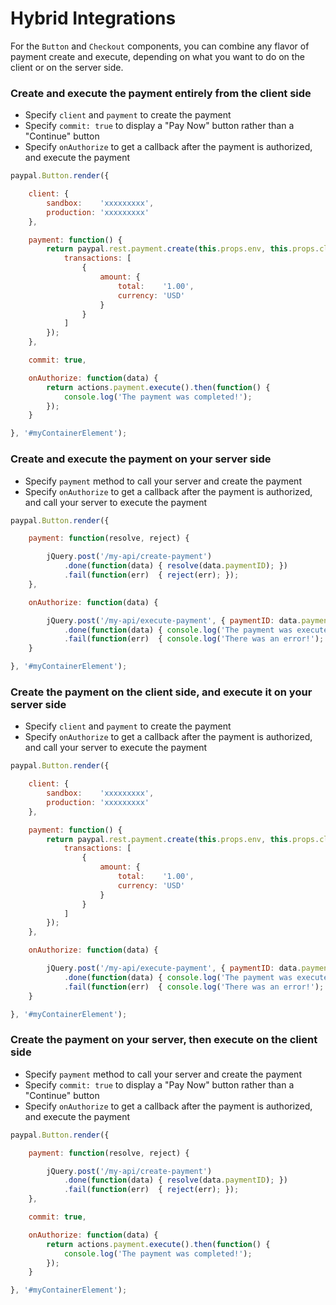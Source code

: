 # Hybrid Integrations

For the `Button` and `Checkout` components, you can combine any flavor of payment create and execute, depending on what
you want to do on the client or on the server side.

### Create and execute the payment entirely from the client side

- Specify `client` and `payment` to create the payment
- Specify `commit: true` to display a "Pay Now" button rather than a "Continue" button
- Specify `onAuthorize` to get a callback after the payment is authorized, and execute the payment

```javascript
paypal.Button.render({

	client: {
		sandbox:    'xxxxxxxxx',
		production: 'xxxxxxxxx'
	},

	payment: function() {
		return paypal.rest.payment.create(this.props.env, this.props.client, {
			transactions: [
				{
					amount: {
						total:    '1.00',
						currency: 'USD'
					}
				}
			]
		});
	},

	commit: true,

	onAuthorize: function(data) {
		return actions.payment.execute().then(function() {
			console.log('The payment was completed!');
		});
	}

}, '#myContainerElement');
```

### Create and execute the payment on your server side

- Specify `payment` method to call your server and create the payment
- Specify `onAuthorize` to get a callback after the payment is authorized, and call your server to execute the payment

```javascript
paypal.Button.render({

	payment: function(resolve, reject) {

		jQuery.post('/my-api/create-payment')
			.done(function(data) { resolve(data.paymentID); })
			.fail(function(err)  { reject(err); });
	},

	onAuthorize: function(data) {

		jQuery.post('/my-api/execute-payment', { paymentID: data.paymentID, payerID: data.payerID });
			.done(function(data) { console.log('The payment was executed!'); })
			.fail(function(err)  { console.log('There was an error!');  });
	}

}, '#myContainerElement');
```

### Create the payment on the client side, and execute it on your server side

- Specify `client` and `payment` to create the payment
- Specify `onAuthorize` to get a callback after the payment is authorized, and call your server to execute the payment

```javascript
paypal.Button.render({

	client: {
		sandbox:    'xxxxxxxxx',
		production: 'xxxxxxxxx'
	},

	payment: function() {
		return paypal.rest.payment.create(this.props.env, this.props.client, {
			transactions: [
				{
					amount: {
						total:    '1.00',
						currency: 'USD'
					}
				}
			]
		});
	},

	onAuthorize: function(data) {

		jQuery.post('/my-api/execute-payment', { paymentID: data.paymentID, payerID: data.payerID });
			.done(function(data) { console.log('The payment was executed!'); })
			.fail(function(err)  { console.log('There was an error!');  });
	}

}, '#myContainerElement');
```

### Create the payment on your server, then execute on the client side

- Specify `payment` method to call your server and create the payment
- Specify `commit: true` to display a "Pay Now" button rather than a "Continue" button
- Specify `onAuthorize` to get a callback after the payment is authorized, and execute the payment

```javascript
paypal.Button.render({

	payment: function(resolve, reject) {

		jQuery.post('/my-api/create-payment')
			.done(function(data) { resolve(data.paymentID); })
			.fail(function(err)  { reject(err); });
	},

	commit: true,

	onAuthorize: function(data) {
		return actions.payment.execute().then(function() {
			console.log('The payment was completed!');
		});
	}

}, '#myContainerElement');
```
